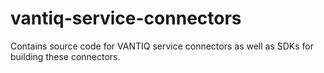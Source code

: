 # vantiq-service-connectors
Contains source code for VANTIQ service connectors as well as SDKs for building these connectors.
